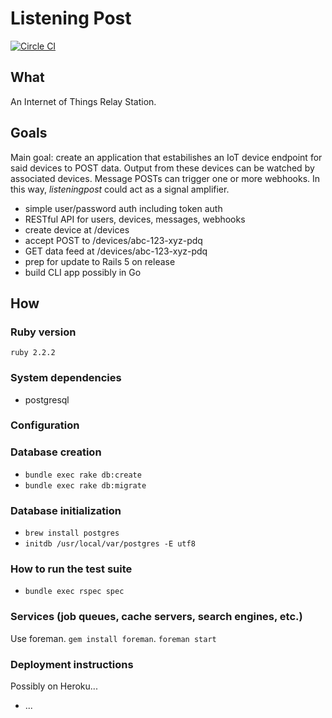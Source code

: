 # Listening Post

[![Circle CI](https://circleci.com/gh/chaserx/listeningpost.svg?style=svg)](https://circleci.com/gh/chaserx/listeningpost)

## What

An Internet of Things Relay Station.

## Goals

Main goal: create an application that estabilishes an IoT device endpoint for
said devices to POST data. Output from these devices can be watched by associated
devices. Message POSTs can trigger one or more webhooks. In this way, _listeningpost_
could act as a signal amplifier.

- simple user/password auth including token auth
- RESTful API for users, devices, messages, webhooks
- create device at /devices
- accept POST to /devices/abc-123-xyz-pdq
- GET data feed at /devices/abc-123-xyz-pdq
- prep for update to Rails 5 on release
- build CLI app possibly in Go

## How

### Ruby version

`ruby 2.2.2`

### System dependencies

- postgresql

### Configuration

### Database creation

- `bundle exec rake db:create`
- `bundle exec rake db:migrate`

### Database initialization

- `brew install postgres`
- `initdb /usr/local/var/postgres -E utf8`

### How to run the test suite

- `bundle exec rspec spec`

### Services (job queues, cache servers, search engines, etc.)

Use foreman. `gem install foreman`. `foreman start`

### Deployment instructions

Possibly on Heroku...

* ...
